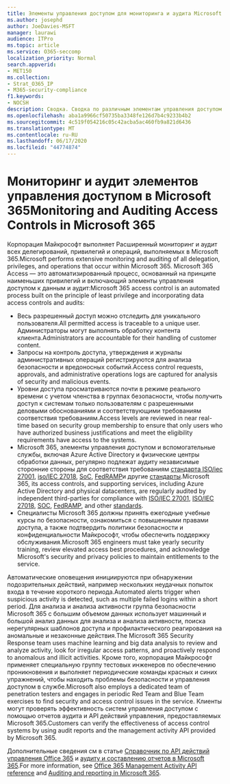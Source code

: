 ```yaml
---
title: Элементы управления доступом для мониторинга и аудита Microsoft 365
ms.author: josephd
author: JoeDavies-MSFT
manager: laurawi
audience: ITPro
ms.topic: article
ms.service: O365-seccomp
localization_priority: Normal
search.appverid:
- MET150
ms.collection:
- Strat_O365_IP
- M365-security-compliance
f1.keywords:
- NOCSH
description: Сводка. Сводка по различным элементам управления доступом к мониторингу и аудиту, которые доступны в Microsoft 365.
ms.openlocfilehash: aba1a9966cf50735ba3348fe126d7b4c9233b4b2
ms.sourcegitcommit: 4c519f054216c05c42acba5ac460fb9a821d6436
ms.translationtype: MT
ms.contentlocale: ru-RU
ms.lasthandoff: 06/17/2020
ms.locfileid: "44774874"
---
```

# <a name="monitoring-and-auditing-access-controls-in-microsoft-365"></a><span data-ttu-id="e13a7-103">Мониторинг и аудит элементов управления доступом в Microsoft 365</span><span class="sxs-lookup"><span data-stu-id="e13a7-103">Monitoring and Auditing Access Controls in Microsoft 365</span></span>

<span data-ttu-id="e13a7-104">Корпорация Майкрософт выполняет Расширенный мониторинг и аудит всех делегирований, привилегий и операций, выполняемых в Microsoft 365.</span><span class="sxs-lookup"><span data-stu-id="e13a7-104">Microsoft performs extensive monitoring and auditing of all delegation, privileges, and operations that occur within Microsoft 365.</span></span> <span data-ttu-id="e13a7-105">Microsoft 365 Access — это автоматизированный процесс, основанный на принципе наименьших привилегий и включающий элементы управления доступом к данным и аудит:</span><span class="sxs-lookup"><span data-stu-id="e13a7-105">Microsoft 365 access control is an automated process built on the principle of least privilege and incorporating data access controls and audits:</span></span>

- <span data-ttu-id="e13a7-106">Весь разрешенный доступ можно отследить для уникального пользователя.</span><span class="sxs-lookup"><span data-stu-id="e13a7-106">All permitted access is traceable to a unique user.</span></span> <span data-ttu-id="e13a7-107">Администраторы могут выполнять обработку контента клиента.</span><span class="sxs-lookup"><span data-stu-id="e13a7-107">Administrators are accountable for their handling of customer content.</span></span>
- <span data-ttu-id="e13a7-108">Запросы на контроль доступа, утверждения и журналы административных операций регистрируются для анализа безопасности и вредоносных событий.</span><span class="sxs-lookup"><span data-stu-id="e13a7-108">Access control requests, approvals, and administrative operations logs are captured for analysis of security and malicious events.</span></span>
- <span data-ttu-id="e13a7-109">Уровни доступа просматриваются почти в режиме реального времени с учетом членства в группах безопасности, чтобы получить доступ к системам только пользователям с разрешенными деловыми обоснованиями и соответствующими требованиям соответствия требованиям.</span><span class="sxs-lookup"><span data-stu-id="e13a7-109">Access levels are reviewed in near real-time based on security group membership to ensure that only users who have authorized business justifications and meet the eligibility requirements have access to the systems.</span></span>
- <span data-ttu-id="e13a7-110">Microsoft 365, элементы управления доступом и вспомогательные службы, включая Azure Active Directory и физические центры обработки данных, регулярно подлежат аудиту независимые сторонние стороны для соответствия требованиям [стандарта ISO/iec 27001](https://www.microsoft.com/TrustCenter/Compliance/iso-iec-27001), [iso/IEC 27018](https://www.microsoft.com/TrustCenter/Compliance/iso-iec-27018), [SoC](https://www.microsoft.com/TrustCenter/Compliance/SOC), [FedRAMP](https://www.microsoft.com/TrustCenter/Compliance/FedRAMP)и другие [стандарты](https://www.microsoft.com/TrustCenter/Compliance?service=Office#Icons).</span><span class="sxs-lookup"><span data-stu-id="e13a7-110">Microsoft 365, its access controls, and supporting services, including Azure Active Directory and physical datacenters, are regularly audited by independent third-parties for compliance with [ISO/IEC 27001](https://www.microsoft.com/TrustCenter/Compliance/iso-iec-27001), [ISO/IEC 27018](https://www.microsoft.com/TrustCenter/Compliance/iso-iec-27018), [SOC](https://www.microsoft.com/TrustCenter/Compliance/SOC), [FedRAMP](https://www.microsoft.com/TrustCenter/Compliance/FedRAMP), and other [standards](https://www.microsoft.com/TrustCenter/Compliance?service=Office#Icons).</span></span>
- <span data-ttu-id="e13a7-111">Специалисты Microsoft 365 должны принять ежегодные учебные курсы по безопасности, ознакомиться с повышенными правами доступа, а также подтвердить политики безопасности и конфиденциальности Майкрософт, чтобы обеспечить поддержку обслуживания.</span><span class="sxs-lookup"><span data-stu-id="e13a7-111">Microsoft 365 engineers must take yearly security training, review elevated access best procedures, and acknowledge Microsoft's security and privacy policies to maintain entitlements to the service.</span></span>

<span data-ttu-id="e13a7-112">Автоматические оповещения инициируются при обнаружении подозрительных действий, например нескольких неудачных попыток входа в течение короткого периода.</span><span class="sxs-lookup"><span data-stu-id="e13a7-112">Automated alerts trigger when suspicious activity is detected, such as multiple failed logins within a short period.</span></span> <span data-ttu-id="e13a7-113">Для анализа и анализа активности группа безопасности Microsoft 365 с большим объемом данных использует машинный и большой анализ данных для анализа и анализа активности, поиска нерегулярных шаблонов доступа и профилактического реагирования на аномальные и незаконные действия.</span><span class="sxs-lookup"><span data-stu-id="e13a7-113">The Microsoft 365 Security Response team uses machine learning and big data analysis to review and analyze activity, look for irregular access patterns, and proactively respond to anomalous and illicit activities.</span></span> <span data-ttu-id="e13a7-114">Кроме того, корпорация Майкрософт применяет специальную группу тестовых инженеров по обеспечению проникновения и выполняет периодические команды красных и синих упражнений, чтобы находить проблемы безопасности и управления доступом в службе.</span><span class="sxs-lookup"><span data-stu-id="e13a7-114">Microsoft also employs a dedicated team of penetration testers and engages in periodic Red Team and Blue Team exercises to find security and access control issues in the service.</span></span> <span data-ttu-id="e13a7-115">Клиенты могут проверять эффективность систем управления доступом с помощью отчетов аудита и API действий управления, предоставляемых Microsoft 365.</span><span class="sxs-lookup"><span data-stu-id="e13a7-115">Customers can verify the effectiveness of access control systems by using audit reports and the management activity API provided by Microsoft 365.</span></span>

<span data-ttu-id="e13a7-116">Дополнительные сведения см в статье [Справочник по API действий управления Office 365](https://docs.microsoft.com/office/office-365-management-api/office-365-management-activity-api-reference) и [аудиту и составлению отчетов в Microsoft 365](office-365-auditing-and-reporting-overview.md).</span><span class="sxs-lookup"><span data-stu-id="e13a7-116">For more information, see [Office 365 Management Activity API reference](https://docs.microsoft.com/office/office-365-management-api/office-365-management-activity-api-reference) and [Auditing and reporting in Microsoft 365](office-365-auditing-and-reporting-overview.md).</span></span>
